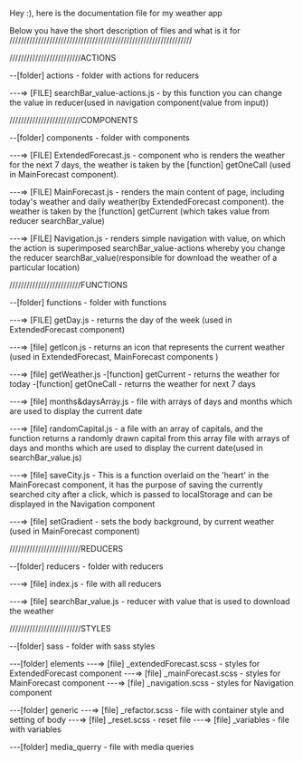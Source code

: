 Hey :), here is the documentation file for my weather app

Below you have the short description of files and what is it for 
////////////////////////////////////////////////////////////////


/////////////////////////ACTIONS


--[folder] actions - folder with actions for reducers

---=> [FILE] searchBar_value-actions.js - by this function you can change the value in reducer(used in navigation component(value from input))



/////////////////////////COMPONENTS

--[folder] components - folder with components

---=> [FILE] ExtendedForecast.js - component who is renders the weather for the next 7 days,
the weather is taken by the [function] getOneCall (used in MainForecast component).

---=> [FILE] MainForecast.js - renders the main content of page, including today's weather and daily weather(by ExtendedForecast component).
the weather is taken by the [function] getCurrent (which takes value from reducer searchBar_value)

---=> [FILE] Navigation.js - renders simple navigation with value, on which the action is superimposed searchBar_value-actions whereby you change
the reducer searchBar_value(responsible for download the weather of a particular location)






/////////////////////////FUNCTIONS


--[folder] functions - folder with functions

---=> [FILE] getDay.js - returns the day of the week (used in ExtendedForecast component)

---=> [file] getIcon.js -  returns an icon that represents the current weather (used in ExtendedForecast, MainForecast components )

---=> [file] getWeather.js 
           -[function] getCurrent - returns the weather for today
           -[function] getOneCall - returns the weather for next 7 days

---=> [file] months&daysArray.js - file with arrays of days and months which are used to display the current date

---=> [file] randomCapital.js - a file with an array of capitals, and the function returns a randomly drawn capital from this array
file with arrays of days and months which are used to display the current date(used in searchBar_value.js)

---=> [file] saveCity.js - This is a function overlaid on the 'heart' in the MainForecast component, 
it has the purpose of saving the currently searched city after a click, which is passed to localStorage and can be displayed in the Navigation component 

---=> [file] setGradient - sets the body background, by current weather (used in MainForecast component)




/////////////////////////REDUCERS


--[folder] reducers - folder with reducers

---=> [file] index.js - file with all reducers

---=> [file] searchBar_value.js - reducer with value that is used to download the weather




/////////////////////////STYLES


--[folder] sass - folder with sass styles

---[folder] elements
  ---=> [file] _extendedForecast.scss - styles for ExtendedForecast component
  ---=> [file] _mainForecast.scss - styles for MainForecast component
  ---=> [file] _navigation.scss - styles for Navigation component

---[folder] generic
  ---=> [file] _refactor.scss - file with container style and setting of body
  ---=> [file] _reset.scss - reset file
  ---=> [file] _variables - file with variables

---[folder] media_querry - file with media queries





